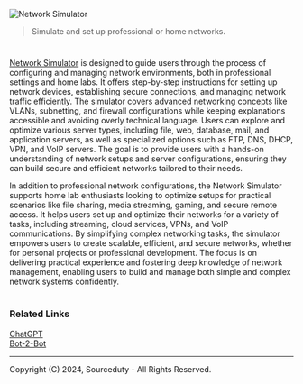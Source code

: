 ![Network Simulator](https://github.com/user-attachments/assets/6d347556-33be-4ae3-a43e-da2ead892c29)

> Simulate and set up professional or home networks.
#

[Network Simulator](https://chatgpt.com/g/g-DGsjiUzXV-network-simulator) is designed to guide users through the process of configuring and managing network environments, both in professional settings and home labs. It offers step-by-step instructions for setting up network devices, establishing secure connections, and managing network traffic efficiently. The simulator covers advanced networking concepts like VLANs, subnetting, and firewall configurations while keeping explanations accessible and avoiding overly technical language. Users can explore and optimize various server types, including file, web, database, mail, and application servers, as well as specialized options such as FTP, DNS, DHCP, VPN, and VoIP servers. The goal is to provide users with a hands-on understanding of network setups and server configurations, ensuring they can build secure and efficient networks tailored to their needs.

In addition to professional network configurations, the Network Simulator supports home lab enthusiasts looking to optimize setups for practical scenarios like file sharing, media streaming, gaming, and secure remote access. It helps users set up and optimize their networks for a variety of tasks, including streaming, cloud services, VPNs, and VoIP communications. By simplifying complex networking tasks, the simulator empowers users to create scalable, efficient, and secure networks, whether for personal projects or professional development. The focus is on delivering practical experience and fostering deep knowledge of network management, enabling users to build and manage both simple and complex network systems confidently.
#
### Related Links

[ChatGPT](https://github.com/sourceduty/ChatGPT)
<br>
[Bot-2-Bot](https://github.com/sourceduty/Bot-to-Bot)

***
Copyright (C) 2024, Sourceduty - All Rights Reserved.
